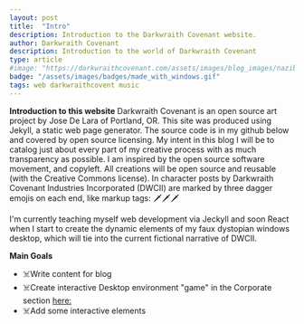 ```yaml
---
layout: post
title:  "Intro"
description: Introduction to the Darkwraith Covenant website. 
author: Darkwraith Covenant
description: Introduction to the world of Darkwraith Covenant
type: article
#image: "https://darkwraithcovenant.com/assets/images/blog_images/nazibook.jp"
badge: "/assets/images/badges/made_with_windows.gif"
tags: web darkwraithcovent music 
---
```

**Introduction to this website**
Darkwraith Covenant is an open source art project by Jose De Lara of Portland, OR. This site was produced using Jekyll, a static web page generator. The source code is in my github below and covered by open source licensing. My intent in this blog I will be to catalog just about every part of my creative process with as much transparency as possible. I am inspired by the open source software movement, and copyleft. All creations will be open source and reusable (with the Creative Commons license). In character posts by Darkwraith Covenant Industries Incorporated (DWCII) are marked by three dagger emojis on each end, like markup tags: 🗡️🗡️🗡️

I'm currently teaching myself web development via Jeckyll and soon React when I start to create the dynamic elements of my faux dystopian windows desktop, which will tie into the current fictional narrative of DWCII. 

**Main Goals**

- ☠️Write content for blog
- ☠️Create interactive Desktop environment "game" in the Corporate section [here:](/corporate.html)
- ☠️Add some interactive elements